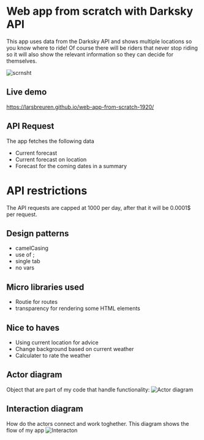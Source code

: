 # Web app from scratch with Darksky API 
This app uses data from the Darksky API and shows multiple locations so you know where to ride! 
Of course there will be riders that never stop riding so it will also show the relevant information so they can decide for themselves.

![scrnsht](https://user-images.githubusercontent.com/43336468/81846206-027fac80-9552-11ea-9330-be22e4377d11.png)

## Live demo 
https://larsbreuren.github.io/web-app-from-scratch-1920/ 


## API Request 
The app fetches the following data 
  * Current forecast
  * Current forecast on location
  * Forecast for the coming dates in a summary

# API restrictions 
The API requests are capped at 1000 per day, after that it will be 0.0001$ per request.

## Design patterns 
 * camelCasing
 * use of ;
 * single tab
 * no vars 

## Micro libraries used 
* Routie for routes
* transparency for rendering some HTML elements

## Nice to haves 
* Using current location for advice
* Change background based on current weather
* Calculater to rate the weather

## Actor diagram 
Object that are part of my code that handle functionality:
![Actor diagram](https://user-images.githubusercontent.com/43336468/81849230-89368880-9556-11ea-91f5-43452cd6fac2.jpg)


## Interaction diagram 
How do the actors connect and work toghether. This diagram shows the flow of my app
![Interacton](https://user-images.githubusercontent.com/43336468/81849231-89cf1f00-9556-11ea-8865-0ff66797c31e.jpg)




